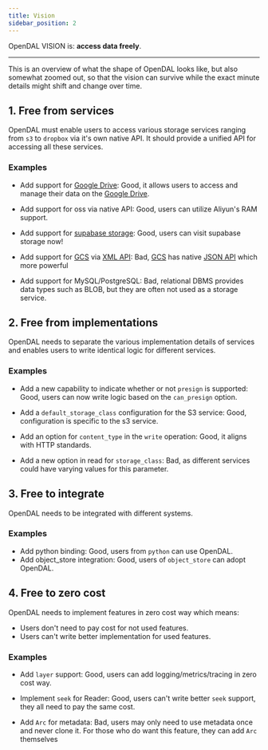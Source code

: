```yaml
---
title: Vision
sidebar_position: 2
---
```


OpenDAL VISION is: **access data freely**.

---

This is an overview of what the shape of OpenDAL looks like, but also somewhat zoomed out, so that the vision can survive while the exact minute details might shift and change over time.

## 1. Free from services

OpenDAL must enable users to access various storage services ranging from `s3` to `dropbox` via it's own native API. It should provide a unified API for accessing all these services.

### Examples

- Add support for [Google Drive](https://www.google.com/drive/): Good, it allows users to access and manage their data on the [Google Drive](https://www.google.com/drive/).
- Add support for oss via native API: Good, users can utilize Aliyun's RAM support.
- Add support for [supabase storage](https://supabase.com/docs/guides/storage): Good, users can visit supabase storage now!


- Add support for [GCS](https://cloud.google.com/storage) via [XML API](https://cloud.google.com/storage/docs/xml-api/overview): Bad, [GCS](https://cloud.google.com/storage) has native [JSON API](https://cloud.google.com/storage/docs/json_api) which more powerful
- Add support for MySQL/PostgreSQL: Bad, relational DBMS provides data types such as BLOB, but they are often not used as a storage service.

## 2. Free from implementations

OpenDAL needs to separate the various implementation details of services and enables users to write identical logic for different services.

### Examples

- Add a new capability to indicate whether or not `presign` is supported: Good, users can now write logic based on the `can_presign` option.
- Add a `default_storage_class` configuration for the S3 service: Good, configuration is specific to the s3 service.
- Add an option for `content_type` in the `write` operation: Good, it aligns with HTTP standards.


- Add a new option in read for `storage_class`: Bad, as different services could have varying values for this parameter.

## 3. Free to integrate

OpenDAL needs to be integrated with different systems.

### Examples

- Add python binding: Good, users from `python` can use OpenDAL.
- Add object_store integration: Good, users of `object_store` can adopt OpenDAL.

## 4. Free to zero cost

OpenDAL needs to implement features in zero cost way which means:

- Users don't need to pay cost for not used features.
- Users can't write better implementation for used features.

### Examples

- Add `layer` support: Good, users can add logging/metrics/tracing in zero cost way.
- Implement `seek` for Reader: Good, users can't write better `seek` support, they all need to pay the same cost.


- Add `Arc` for metadata: Bad, users may only need to use metadata once and never clone it. For those who do want this feature, they can add `Arc` themselves
